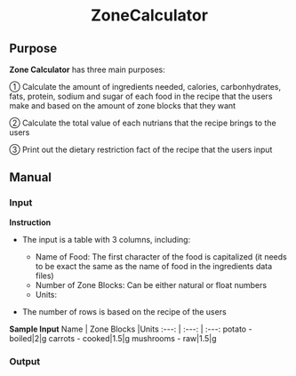 <h1 align=center> ZoneCalculator </h1>

## Purpose 
  
  **Zone Calculator** has three main purposes:
  
   ① Calculate the amount of ingredients needed, calories, carbonhydrates, fats, protein, sodium and sugar of each food in the recipe that the users make and based on the amount of zone blocks that they want
    
   ② Calculate the total value of each nutrians that the recipe brings to the users
    
   ③ Print out the dietary restriction fact of the recipe that the users input
  
## Manual

### Input
**Instruction**

  - The input is a table with 3 columns, including:
 
    + Name of Food: The first character of the food is capitalized (it needs to be exact the same as the name of food in the ingredients data files)
    + Number of Zone Blocks: Can be either natural or float numbers
    + Units: 
    
  - The number of rows is based on the recipe of the users 

**Sample Input**
Name | Zone Blocks |Units
:---: | :---: | :---:
potato - boiled|2|g
carrots - cooked|1.5|g
mushrooms - raw|1.5|g


### Output
